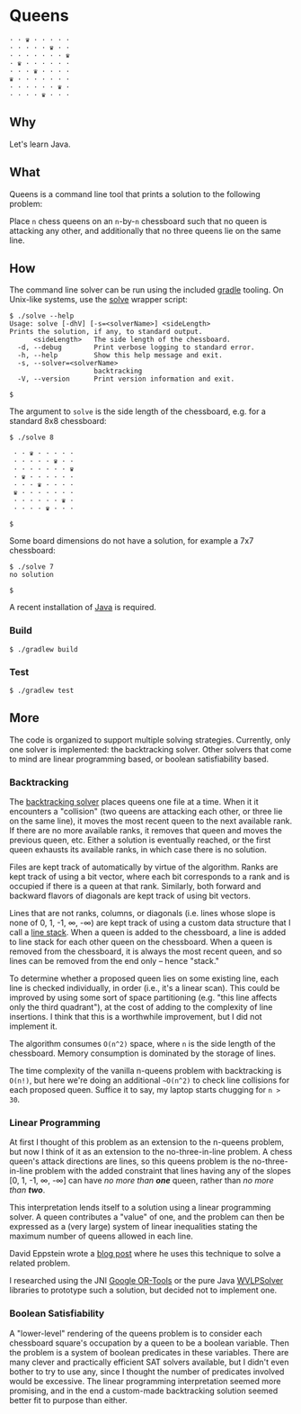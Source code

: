 Queens
======

    · · ♛ · · · · ·
    · · · · · ♛ · ·
    · · · · · · · ♛
    · ♛ · · · · · ·
    · · · ♛ · · · ·
    ♛ · · · · · · ·
    · · · · · · ♛ ·
    · · · · ♛ · · ·

Why
---
Let's learn Java.

What
----
Queens is a command line tool that prints a solution to the following problem:

Place `n` chess queens on an `n`-by-`n` chessboard such that no queen is
attacking any other, and additionally that no three queens lie on the same
line.

How
---
The command line solver can be run using the included [gradle][1] tooling. On
Unix-like systems, use the [solve](solve) wrapper script:

```console
$ ./solve --help
Usage: solve [-dhV] [-s=<solverName>] <sideLength>
Prints the solution, if any, to standard output.
      <sideLength>   The side length of the chessboard.
  -d, --debug        Print verbose logging to standard error.
  -h, --help         Show this help message and exit.
  -s, --solver=<solverName>
                     backtracking
  -V, --version      Print version information and exit.

$
```

The argument to `solve` is the side length of the chessboard, e.g. for a
standard 8x8 chessboard:

```console
$ ./solve 8

 · · ♛ · · · · ·
 · · · · · ♛ · ·
 · · · · · · · ♛
 · ♛ · · · · · ·
 · · · ♛ · · · ·
 ♛ · · · · · · ·
 · · · · · · ♛ ·
 · · · · ♛ · · ·

$
```

Some board dimensions do not have a solution, for example a 7x7 chessboard:

```console
$ ./solve 7
no solution

$
```

A recent installation of [Java][2] is required.

### Build
```console
$ ./gradlew build
```

### Test
```console
$ ./gradlew test
```

More
----
The code is organized to support multiple solving strategies. Currently,
only one solver is implemented: the backtracking solver. Other solvers that
come to mind are linear programming based, or boolean satisfiability based.

### Backtracking
The [backtracking solver][3] places queens one file at a time. When it
it encounters a "collision" (two queens are attacking each other, or three
lie on the same line), it moves the most recent queen to the next available
rank. If there are no more available ranks, it removes that queen and moves
the previous queen, etc. Either a solution is eventually reached, or the first
queen exhausts its available ranks, in which case there is no solution.

Files are kept track of automatically by virtue of the algorithm. Ranks are
kept track of using a bit vector, where each bit corresponds to a rank and is
occupied if there is a queen at that rank. Similarly, both forward and backward
flavors of diagonals are kept track of using bit vectors.

Lines that are not ranks, columns, or diagonals (i.e. lines whose slope is none
of 0, 1, -1, ∞, -∞) are kept track of using a custom data structure that I call a
[line stack][4]. When a queen is added to the chessboard, a line is added to
line stack for each other queen on the chessboard. When a queen is removed from
the chessboard, it is always the most recent queen, and so lines can be removed
from the end only – hence "stack."

To determine whether a proposed queen lies on some existing line, each line
is checked individually, in order (i.e., it's a linear scan). This could be
improved by using some sort of space partitioning (e.g. "this line affects
only the third quadrant"), at the cost of adding to the complexity of line
insertions. I think that this is a worthwhile improvement, but I did not
implement it.

The algorithm consumes `O(n^2)` space, where `n` is the side length of the
chessboard. Memory consumption is dominated by the storage of lines.

The time complexity of the vanilla n-queens problem with backtracking is
`O(n!)`, but here we're doing an additional `~O(n^2)` to check line
collisions for each proposed queen. Suffice it to say, my laptop starts
chugging for `n > 30`.

### Linear Programming
At first I thought of this problem as an extension to the n-queens problem, but
now I think of it as an extension to the no-three-in-line problem. A chess
queen's attack directions are lines, so this queens problem is the
no-three-in-line problem with the added constraint that lines having any of the
slopes [0, 1, -1, ∞, -∞] can have _no more than **one**_ queen, rather than _no
more than **two**_.

This interpretation lends itself to a solution using a linear programming
solver. A queen contributes a "value" of one, and the problem can then be
expressed as a (very large) system of linear inequalities stating the maximum
number of queens allowed in each line.

David Eppstein wrote a [blog post][5] where he uses this technique to solve a
related problem.

I researched using the JNI [Google OR-Tools][6] or the pure Java
[WVLPSolver][7] libraries to prototype such a solution, but decided not to
implement one.

### Boolean Satisfiability
A "lower-level" rendering of the queens problem is to consider each chessboard
square's occupation by a queen to be a boolean variable. Then the problem is a
system of boolean predicates in these variables. There are many clever and
practically efficient SAT solvers available, but I didn't even bother to try to
use any, since I thought the number of predicates involved would be excessive.
The linear programming interpretation seemed more promising, and in the end a
custom-made backtracking solution seemed better fit to purpose than either.

[1]: https://gradle.org/
[2]: https://www.java.com/
[3]: backtracking/src/main/java/com/github/dgoffredo/queens/backtracking/Backtracking.java
[4]: backtracking/src/main/java/com/github/dgoffredo/queens/backtracking/LineStack.java
[5]: https://11011110.github.io/blog/2018/11/12/gurobi-vs-no.html
[6]: https://developers.google.com/optimization/introduction/java
[7]: https://win-vector.com/2012/11/23/yet-another-java-linear-programming-library/

